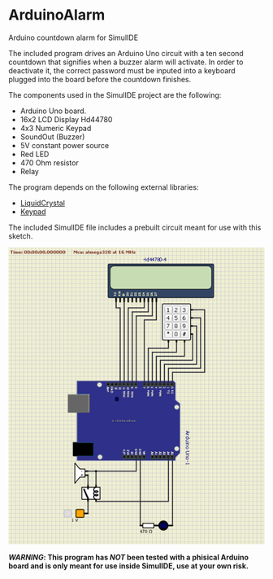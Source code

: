 # ArduinoAlarm
Arduino countdown alarm for SimulIDE

The included program drives an Arduino Uno circuit with a ten second countdown that signifies when a buzzer alarm will activate. In order to deactivate it, the correct password must be inputed into a keyboard plugged into the board before the countdown finishes.

The components used in the SimulIDE project are the following:
- Arduino Uno board.
- 16x2 LCD Display Hd44780
- 4x3 Numeric Keypad
- SoundOut (Buzzer)
- 5V constant power source
- Red LED
- 470 Ohm resistor
- Relay

The program depends on the following external libraries:
- [LiquidCrystal](https://github.com/arduino-libraries/LiquidCrystal)
- [Keypad](https://github.com/Chris--A/Keypad)

The included SimulIDE file includes a prebuilt circuit meant for use with this sketch.

![Image of the ciruit](https://github.com/ctr305/ArduinoAlarm/blob/main/QW8rQnm3pL.png?raw=true)


**_WARNING_: This program has _NOT_ been tested with a phisical Arduino board and is only meant for use inside SimulIDE, use at your own risk.**
